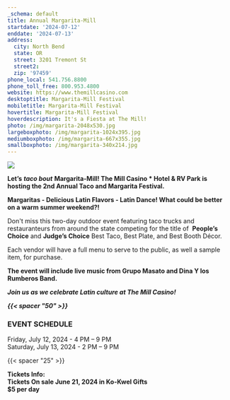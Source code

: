 ```yaml
---
_schema: default
title: Annual Margarita-Mill
startdate: '2024-07-12'
enddate: '2024-07-13'
address:
  city: North Bend
  state: OR
  street: 3201 Tremont St
  street2:
  zip: '97459'
phone_local: 541.756.8800
phone_toll_free: 800.953.4800
website: https://www.themillcasino.com
desktoptitle: Margarita-Mill Festival
mobiletitle: Margarita-Mill Festival
hovertitle: Margarita-Mill Festival
hoverdescription: It's a Fiesta at The Mill!
photo: /img/margarita-2048x530.jpg
largeboxphoto: /img/margarita-1024x395.jpg
mediumboxphoto: /img/margarita-667x355.jpg
smallboxphoto: /img/margarita-340x214.jpg
---
```

![](/img/margarita-mill-edit.jpg)

**Let’s**&nbsp;***taco bout***&nbsp;**Margarita-Mill! The Mill Casino \* Hotel & RV Park is hosting the 2nd Annual Taco and Margarita Festival.**

**Margaritas - Delicious Latin Flavors - Latin Dance! What could be better on a warm summer weekend?!**

Don't miss this two-day outdoor event featuring taco trucks and restauranteurs from around the state competing for the title of&nbsp; **People’s Choice** and&nbsp;**Judge’s Choice** Best Taco, Best Plate, and Best Booth Décor.

Each vendor will have a full menu to serve to the public, as well a sample item, for purchase.

**The event will include live music from Grupo Masato and Dina Y los Rumberos Band.**

***Join us as we celebrate Latin culture at The Mill Casino!***

***{{< spacer "50" >}}***

### EVENT SCHEDULE

Friday, July 12, 2024 -  4 PM – 9 PM <br>Saturday, July 13, 2024 - 2 PM – 9 PM

{{< spacer "25" >}}

**Tickets Info:<br>Tickets On sale June 21, 2024 in Ko-Kwel Gifts <br>$5 per day**